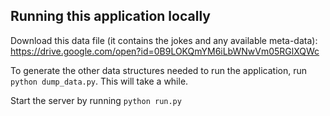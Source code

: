 ## Running this application locally

Download this data file (it contains the jokes and any available meta-data): https://drive.google.com/open?id=0B9LOKQmYM6iLbWNwVm05RGlXQWc

To generate the other data structures needed to run the application, run `python dump_data.py`. This will take a while.

Start the server by running `python run.py`

